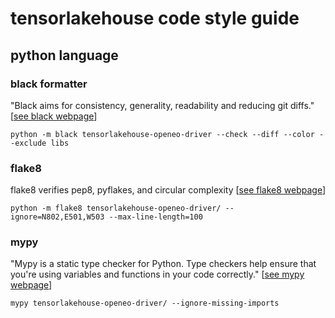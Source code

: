 # tensorlakehouse code style guide

## python language

### black formatter
"Black aims for consistency, generality, readability and reducing git diffs." [[see black webpage](https://black.readthedocs.io/en/stable/the_black_code_style/current_style.html#code-style)]
```shell
python -m black tensorlakehouse-openeo-driver --check --diff --color --exclude libs
```

### flake8

flake8 verifies pep8, pyflakes, and circular complexity [[see flake8 webpage](https://flake8.pycqa.org/en/latest/)]

```shell
python -m flake8 tensorlakehouse-openeo-driver/ --ignore=N802,E501,W503 --max-line-length=100
```

### mypy

"Mypy is a static type checker for Python. Type checkers help ensure that you're using variables and functions in your code correctly." [[see mypy webpage](https://mypy.readthedocs.io/en/stable/index.html)]

```shell
mypy tensorlakehouse-openeo-driver/ --ignore-missing-imports
```